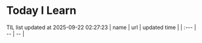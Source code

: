 # Today I Learn 
TIL list updated at 2025-09-22 02:27:23
| name | url | updated time |
| :--- | -- | -- |

